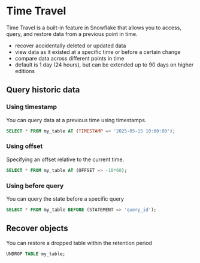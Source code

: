 # Time Travel

Time Travel is a built-in feature in Snowflake that allows you to access, query, and restore data from a previous point in time.

- recover accidentally deleted or updated data
- view data as it existed at a specific time or before a certain change
- compare data across different points in time
- default is 1 day (24 hours), but can be extended up to 90 days on higher editions

## Query historic data

### Using timestamp

You can query data at a previous time using timestamps.

```sql
SELECT * FROM my_table AT (TIMESTAMP => '2025-05-15 10:00:00');
```

### Using offset

Specifying an offset relative to the current time.

```sql
SELECT * FROM my_table AT (OFFSET => -10*60);
```

### Using before query

You can query the state before a specific query

```sql
SELECT * FROM my_table BEFORE (STATEMENT => 'query_id');
```

## Recover objects

You can restore a dropped table within the retention period

```sql
UNDROP TABLE my_table;
```
